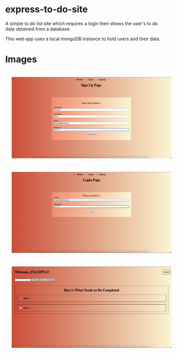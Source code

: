 # express-to-do-site
A simple to do list site which requires a login then shows the user's to do data obtained from a database.

This web app uses a local mongoDB instance to hold users and their data. 

Images
============
<img src="screenshots/signup-screen.png" style="margin:20px;">
<img src="screenshots/login-screen.png" style="margin:20px;">
<img src="screenshots/main-screen.png" style="margin:20px;">
